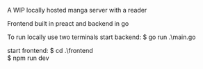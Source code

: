 A WIP locally hosted manga server with a reader

Frontend built in preact and backend in go 

To run locally use two terminals 
start backend:
$ go run .\main.go

start frontend:
$ cd .\frontend\
$ npm run dev

